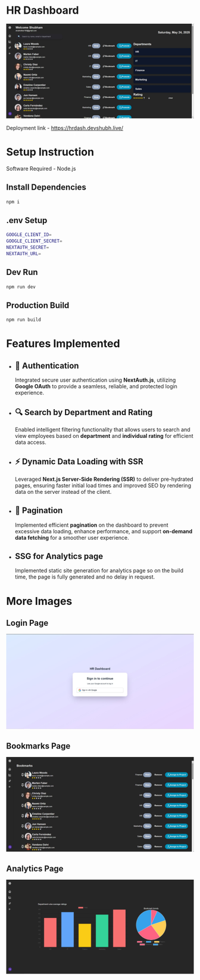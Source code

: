 # HR Dashboard
![](https://raw.githubusercontent.com/ShubSi26/HR-Dashboard/refs/heads/main/images/dashboard.jpg)

Deployment link - https://hrdash.devshubh.live/

# Setup Instruction

Software Required - Node.js
## Install Dependencies
```bash
npm i
```

## .env Setup
```bash
GOOGLE_CLIENT_ID=
GOOGLE_CLIENT_SECRET=
NEXTAUTH_SECRET=
NEXTAUTH_URL=
```
## Dev Run
```bash
npm run dev
```
## Production Build
```bash
npm run build
```

# Features Implemented

- ## 🔐 Authentication  
  Integrated secure user authentication using **NextAuth.js**, utilizing **Google OAuth** to provide a seamless, reliable, and protected login experience.

- ## 🔍 Search by Department and Rating  
  Enabled intelligent filtering functionality that allows users to search and view employees based on **department** and **individual rating** for efficient data access.

- ## ⚡ Dynamic Data Loading with SSR  
  Leveraged **Next.js Server-Side Rendering (SSR)** to deliver pre-hydrated pages, ensuring faster initial load times and improved SEO by rendering data on the server instead of the client.

- ## 📄 Pagination  
  Implemented efficient **pagination** on the dashboard to prevent excessive data loading, enhance performance, and support **on-demand data fetching** for a smoother user experience.

- ## SSG for Analytics page
  Implemented static site generation for analytics page so on the build time, the page is fully generated and no delay in request.
# More Images
## Login Page
![](https://raw.githubusercontent.com/ShubSi26/HR-Dashboard/refs/heads/main/images/login.jpg)
## Bookmarks Page
![](https://raw.githubusercontent.com/ShubSi26/HR-Dashboard/refs/heads/main/images/bookmarks.jpg)
## Analytics Page
![](https://raw.githubusercontent.com/ShubSi26/HR-Dashboard/refs/heads/main/images/chart.jpg)
